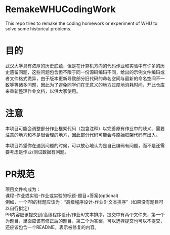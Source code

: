 # RemakeWHUCodingWork  
This repo tries to remake the coding homework or experiment of WHU to solve some historical problems.  
# 目的  
武汉大学具有浓厚的历史底蕴，但是在计算机方向的代码作业和实验中有许多的历史遗留问题，这些问题包含但不限于同一份源码编码不同，给出的示例文件编码或者文件格式诡异，由于版本更新导致部分旧代码的命名空间与最新的命名空间不一致等等诸多问题，因此为了避免同学们在无意义的地方过度地消耗时间，开此仓库来重新整理作业文档，以供大家使用。

# 注意

本项目可能会调整部分作业框架代码（包含注释）以完善原有作业中的歧义、需要注意的地方和不是很合理的地方，因此部分代码可能会与原始框架代码有出入。

本项目希望你在遇到问题的时候，可以放心地认为是自己编码有问题，而不是还需要考虑是作业/测试数据有问题。  

# PR规范  
项目文件构成为：  
课程-作业或实验-作业或实验的标题-题目+答案(optional)  
例如，一个PR的标题应该为：“高级程序设计-作业6-文本排序”（如果没有题目可以自行拟定）  
PR内容应该提交到/高级程序设计/作业6/文本排序，提交中有两个文件夹，第一个为题目，里面应该有修正后的题目，第二个为答案，可以选择提交也可以不提交，还应该包含一个README，表示被修复的内容。  
